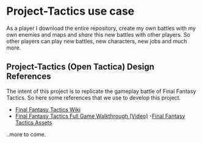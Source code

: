 # Project-Tactics use case
As a player I download the entire repository, create my own battles with my own enemies and maps and *share* this new battles with other players. So other players can play new battles, new characters, new jobs and much more. 

## Project-Tactics (Open Tactica) Design References

The intent of this project is to replicate the gameplay battle of Final Fantasy Tactics. So here some references that we use to develop this project.

- [Final Fantasy Tactics Wiki](https://finalfantasy.fandom.com/wiki/Final_Fantasy_Tactics)
- [Final Fantasy Tactics Full Game Walkthrough (Video)](https://youtu.be/8AIsju_KT-E?si=f9WIoEi8qWDf-And)
-[Final Fantasy Tactics Assets](https://www.spriters-resource.com/playstation/fft/)

..more to come.